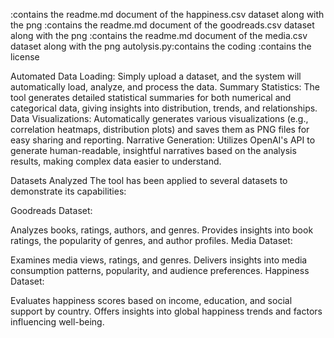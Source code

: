 
:contains the readme.md document of the happiness.csv dataset along with the png 
:contains the readme.md document of the goodreads.csv dataset along with the png
:contains the readme.md document of the media.csv dataset along with the png
autolysis.py:contains the coding
:contains the license

Automated Data Loading: Simply upload a dataset, and the system will automatically load, analyze, and process the data.
Summary Statistics: The tool generates detailed statistical summaries for both numerical and categorical data, giving insights into distribution, trends, and relationships.
Data Visualizations: Automatically generates various visualizations (e.g., correlation heatmaps, distribution plots) and saves them as PNG files for easy sharing and reporting.
Narrative Generation: Utilizes OpenAI's API to generate human-readable, insightful narratives based on the analysis results, making complex data easier to understand.

Datasets Analyzed
The tool has been applied to several datasets to demonstrate its capabilities:

Goodreads Dataset:

Analyzes books, ratings, authors, and genres.
Provides insights into book ratings, the popularity of genres, and author profiles.
Media Dataset:

Examines media views, ratings, and genres.
Delivers insights into media consumption patterns, popularity, and audience preferences.
Happiness Dataset:

Evaluates happiness scores based on income, education, and social support by country.
Offers insights into global happiness trends and factors influencing well-being.
